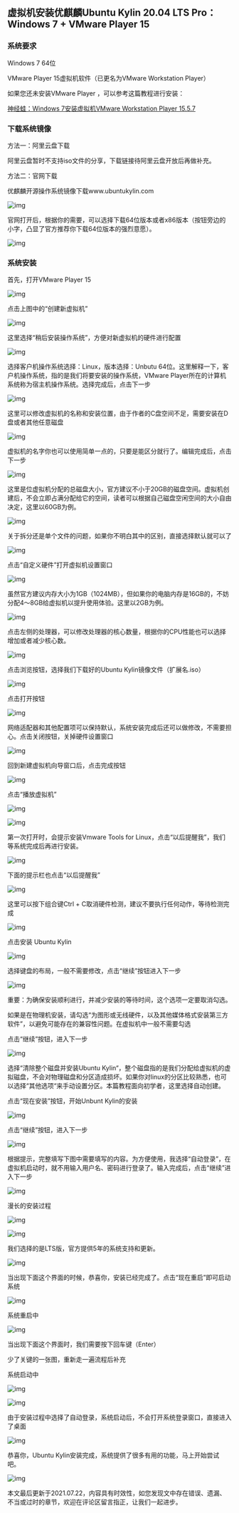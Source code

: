 ## 虚拟机安装优麒麟Ubuntu Kylin 20.04 LTS Pro：Windows 7 + VMware Player 15

### 系统要求

Windows 7 64位

VMware Player 15虚拟机软件（已更名为VMware Workstation Player）

如果您还未安装VMware Player ，可以参考这篇教程进行安装：

[神经蛙：Windows 7安装虚拟机VMware Workstation Player 15.5.7](https://zhuanlan.zhihu.com/p/391728223)

### 下载系统镜像

方法一：阿里云盘下载

阿里云盘暂时不支持iso文件的分享，下载链接待阿里云盘开放后再做补充。

方法二：官网下载

优麒麟开源操作系统镜像下载www.ubuntukylin.com

![img](https://pic3.zhimg.com/v2-6f4c330c8f70ce003d42d89eea0d6f92_b.png)

官网打开后，根据你的需要，可以选择下载64位版本或者x86版本（按钮旁边的小字，凸显了官方推荐你下载64位版本的强烈意愿）。

![img](https://pic4.zhimg.com/v2-437b769ef293ada69fad92c13cb9aa47_b.png)

### 系统安装

首先，打开VMware Player 15

![img](https://pic4.zhimg.com/v2-e302f3983ba55e828d3a46f4aa16d91f_b.png)

点击上图中的“创建新虚拟机”

![img](https://pic1.zhimg.com/v2-4b80d942d86f0730b2ff0838cfcf4a24_b.png)

这里选择“稍后安装操作系统”，方便对新虚拟机的硬件进行配置

![img](https://pic2.zhimg.com/v2-b7204c457411d4ebf1396818b74d65c9_b.png)

选择客户机操作系统选择：Linux，版本选择：Unbutu 64位。这里解释一下，客户机操作系统，指的是我们将要安装的操作系统，VMware Player所在的计算机系统称为宿主机操作系统。选择完成后，点击下一步

![img](https://pic3.zhimg.com/v2-95b6a436bff6ac9bbdfa7f699201e41a_b.png)

这里可以修改虚拟机的名称和安装位置，由于作者的C盘空间不足，需要安装在D盘或者其他任意磁盘

![img](https://pic1.zhimg.com/v2-d0b89f5a0c92219e5c6b5cbf639d9f10_b.png)

虚拟机的名字你也可以使用简单一点的，只要是能区分就行了。编辑完成后，点击下一步

![img](https://pic2.zhimg.com/v2-3f0dc50d6b2307e8e8193c59b6e1b2c1_b.png)

这里是位虚拟机分配的总磁盘大小，官方建议不小于20GB的磁盘空间。虚拟机创建后，不会立即占满分配给它的空间，读者可以根据自己磁盘空闲空间的大小自由决定，这里以60GB为例。

![img](https://pic1.zhimg.com/v2-67f1f08ecd4acb83ef128c40da41bb1c_b.png)

关于拆分还是单个文件的问题，如果你不明白其中的区别，直接选择默认就可以了

![img](https://pic4.zhimg.com/v2-fefbf81a5d9971568c2dc2bab376c2bf_b.png)

点击“自定义硬件”打开虚拟机设置窗口

![img](https://pic4.zhimg.com/v2-2b7a14fb27727d576ab380c0da44335f_b.png)

虽然官方建议内存大小为1GB（1024MB），但如果你的电脑内存是16GB的，不妨分配4～8GB给虚拟机以提升使用体验。这里以2GB为例。

![img](https://pic4.zhimg.com/v2-604a7b4f4bbd7e9151a762fecc2164bf_b.png)

点击左侧的处理器，可以修改处理器的核心数量，根据你的CPU性能也可以选择增加或者减少核心数。

![img](https://pic4.zhimg.com/v2-739110b9fea0fbab61100b1ed4df8ac7_b.png)

点击浏览按钮，选择我们下载好的Ubuntu Kylin镜像文件（扩展名.iso）

![img](https://pic4.zhimg.com/v2-7279671eddb8e0071b33d0200d0fcc37_b.png)

点击打开按钮

![img](https://pic2.zhimg.com/v2-3c83fbcfb34e0b936f6f596fbb1fb5fd_b.png)

网络适配器和其他配置项可以保持默认，系统安装完成后还可以做修改，不需要担心。点击关闭按钮，关掉硬件设置窗口

![img](https://pic3.zhimg.com/v2-b15e7261688d7bbdb4fc06ceef13e932_b.png)

回到新建虚拟机向导窗口后，点击完成按钮

![img](https://pic2.zhimg.com/v2-24da4c1ea53cf476d1fd73530be6832d_b.png)

点击“播放虚拟机”

![img](https://pic4.zhimg.com/v2-3192f53bed3a3ca32dcfa6beacdb9337_b.png)

![img](https://pic2.zhimg.com/v2-06848961b9aef39c49bfbb3d04f7e2e1_b.png)

第一次打开时，会提示安装Vmware Tools for Linux，点击“以后提醒我”，我们等系统完成后再进行安装。

![img](https://pic2.zhimg.com/v2-dfa6609197f8ee74a8059c7dcab4a629_b.png)

下面的提示栏也点击“以后提醒我”

![img](https://pic1.zhimg.com/v2-3670a1fbdf51c5252b6f92ab44044084_b.png)

这里可以按下组合键Ctrl + C取消硬件检测，建议不要执行任何动作，等待检测完成

![img](https://pic3.zhimg.com/v2-deb00d3c2fcc96273677423416b60516_b.png)

点击安装 Ubuntu Kylin

![img](https://pic1.zhimg.com/v2-68f70a2aa29149a9ee658fb53e401f24_b.png)

选择键盘的布局，一般不需要修改，点击“继续”按钮进入下一步

![img](https://pic2.zhimg.com/v2-395732986ee97735c43ccf2252f66241_b.png)

重要：为确保安装顺利进行，并减少安装的等待时间，这个选项一定要取消勾选。

如果是在物理机安装，请勾选“为图形或无线硬件，以及其他媒体格式安装第三方软件”，以避免可能存在的兼容性问题。在虚拟机中一般不需要勾选

点击“继续”按钮，进入下一步

![img](https://pic3.zhimg.com/v2-4e030dd2313fd037ace73869c21d57da_b.png)

选择“清除整个磁盘并安装Ubuntu Kylin“，整个磁盘指的是我们分配给虚拟机的虚拟磁盘，不会对物理磁盘和分区造成损坏。如果你对linux的分区比较熟悉，也可以选择“其他选项“来手动设置分区。本篇教程面向初学者，这里选择自动创建。

点击“现在安装”按钮，开始Unbunt Kylin的安装

![img](https://pic4.zhimg.com/v2-7b88eb118d0371fe0a8fe8465ffefe0b_b.png)

点击“继续”按钮，进入下一步

![img](https://pic2.zhimg.com/v2-9a22bb66699d8646ca4b6e0f463d8861_b.png)

根据提示，完整填写下图中需要填写的内容。为方便使用，我选择“自动登录”，在虚拟机启动时，就不用输入用户名、密码进行登录了。输入完成后，点击“继续”进入下一步

![img](https://pic3.zhimg.com/v2-5a461a43c12c092279c2a1aa6fe907be_b.png)

漫长的安装过程

![img](https://pic4.zhimg.com/v2-63630f7c57d31ce8cd42efcf3e8ac457_b.png)

![img](https://pic1.zhimg.com/v2-9edb843b6de811af2b95f87570ed8a14_b.png)

我们选择的是LTS版，官方提供5年的系统支持和更新。

![img](https://pic4.zhimg.com/v2-f346525f9eaab6d11b728bb910b94e77_b.png)

当出现下面这个界面的时候，恭喜你，安装已经完成了。点击“现在重启”即可启动系统

![img](https://pic2.zhimg.com/v2-9782d28628fd644cddf957bcef22f391_b.png)

系统重启中

![img](https://pic3.zhimg.com/v2-57e42801d406da38939d90723ea9146a_b.png)

当出现下面这个界面时，我们需要按下回车键（Enter）

少了关键的一张图，重新走一遍流程后补充

系统启动中

![img](https://pic3.zhimg.com/v2-a4c636f3e89ced15b5703f2314251696_b.png)

![img](https://pic4.zhimg.com/v2-598a392ba3477efb7110fe10805243a7_b.png)

由于安装过程中选择了自动登录，系统启动后，不会打开系统登录窗口，直接进入了桌面

![img](https://pic1.zhimg.com/v2-d4f00c3bc55445c613bd37007360b3b0_b.png)

恭喜你，Ubuntu Kylin安装完成，系统提供了很多有用的功能，马上开始尝试吧。

![img](https://pic4.zhimg.com/v2-fb542071025a2693c867cf2e69b00f1f_b.png)

本文最后更新于2021.07.22，内容具有时效性，如您发现文中存在错误、遗漏、不当或过时的章节，欢迎在评论区留言指正，让我们一起进步。